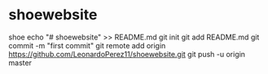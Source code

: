# shoewebsite
shoe
echo "# shoewebsite" >> README.md
git init
git add README.md
git commit -m "first commit"
git remote add origin https://github.com/LeonardoPerez11/shoewebsite.git
git push -u origin master
